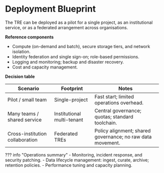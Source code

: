 # Deployment Blueprint

The TRE can be deployed as a pilot for a single project, as an institutional service, or as a federated arrangement across organisations.

**Reference components**
- Compute (on-demand and batch), secure storage tiers, and network isolation.
- Identity federation and single sign-on; role-based permissions.
- Logging and monitoring; backup and disaster recovery.
- Cost and capacity management.

**Decision table**

| Scenario | Footprint | Notes |
|---|---|---|
| Pilot / small team | Single-project | Fast start; limited operations overhead. |
| Many teams / shared service | Institutional multi-tenant | Central governance; quotas; standard toolchain. |
| Cross-institution collaboration | Federated TREs | Policy alignment; shared governance; no raw data movement. |

??? info "Operations summary"
    - Monitoring, incident response, and security patching.
    - Data lifecycle management: ingest, curate, archive; retention policies.
    - Performance tuning and capacity planning.
